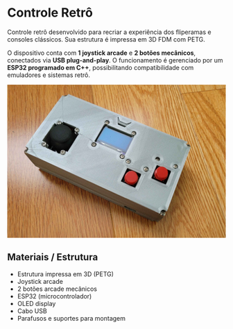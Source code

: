 # Controle Retrô 

Controle retrô desenvolvido para recriar a experiência dos fliperamas e consoles clássicos. Sua estrutura é impressa em 3D FDM com PETG.

O dispositivo conta com **1 joystick arcade** e **2 botões mecânicos**, conectados via **USB plug-and-play**.
O funcionamento é gerenciado por um **ESP32 programado em C++**, possibilitando compatibilidade com emuladores e sistemas retrô.

![Controle Retrô](images/control2.jpg)


## Materiais / Estrutura
- Estrutura impressa em 3D (PETG)  
- Joystick arcade  
- 2 botões arcade mecânicos  
- ESP32 (microcontrolador)  
- OLED display 
- Cabo USB  
- Parafusos e suportes para montagem


